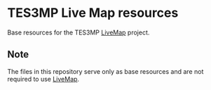 # TES3MP Live Map resources

Base resources for the TES3MP
[LiveMap](https://github.com/TES3MP-TeamFOSS/LiveMap) project.

## Note

The files in this repository serve only as base resources and are not
required to use [LiveMap](https://github.com/TES3MP-TeamFOSS/LiveMap).
